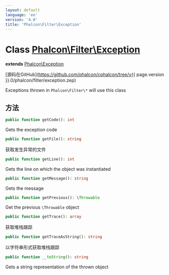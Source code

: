 ```yaml
---
layout: default
language: 'en'
version: '4.0'
title: 'Phalcon\Filter\Exception'
---
```


# Class [Phalcon\Filter\Exception](Phalcon_Filter_Exception)

**extends** [Phalcon\Exception](Phalcon_Exception)

[源码在GitHub](https://github.com/phalcon/cphalcon/tree/v{{ page.version }}.0/phalcon/filter/exception.zep)

Exceptions thrown in `Phalcon\Filter\*` will use this class

## 方法

```php
public function getCode(): int
```

Gets the exception code

```php
public function getFile(): string
```

获取发生异常的文件

```php
public function getLine(): int
```

Gets the line on which the object was instantiated

```php
public function getMessage(): string
```

Gets the message

```php
public function getPrevious(): \Throwable
```

Get the previous `\Throwable` object

```php
public function getTrace(): array
```

获取堆栈跟踪

```php
public function getTraceAsString(): string
```

以字符串形式获取堆栈跟踪

```php
public function __toString(): string
```

Gets a string representation of the thrown object